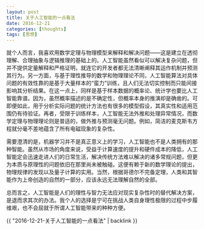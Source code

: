 ```yaml
---
layout: post
title: 关于人工智能的一点看法
date: 2016-12-21
categories: [thoughts]
tags: [思想]
---
```


就个人而言，我喜欢用数学定理与物理模型来解释和解决问题——这是建立在透彻理解、合理抽象与逻辑推理的基础上的。人工智能虽然看似可以解决复杂问题，但并不提供定量解释和严格证明，就连它的开发者都无法清晰阐释其运作机制并预测其行为。另一方面，与基于理性推导的数学和物理理论不同，人工智能算法对具体问题的有效性靠的是基于大量样本的“蛮力”训练，且人们无法切实控制而只能间接影响其分析结果。在这一点上，同样是基于样本数据的概率论、统计学也要比人工智能靠谱。因为，虽然概率描述的是不确定性，但概率本身的推演却是确凿的。可即便如此，用于分析实际问题的统计方法也有很多的模型假设，其真实性和适用范围仍有待验证。再者，受限于训练样本，人工智能无法外推和处理异常情况，而数学定理与物理理论则是普适的，做外推与预测毫无问题。例如，简洁的麦克斯韦方程就分毫不差地蕴含了所有电磁现象的复杂性。

需要澄清的是，机器学习并不是真正意义上的学习，人工智能也不是人类拥有的那种智能。虽然从市场的角度来说，受益于计算速度的提升和硬件成本的降低，人工智能定会迅速走进人们的日常生活，解决传统方法难以解决的诸多常规问题，但更为本质与原理性的问题依旧在那里尚未被触碰。这便有赖于新的数学理论的提出，物理规律的发现以及量子计算的实用。当然，根据哥德尔不完备定理，人类和其智能作为上帝创造的自然的一部分，应该永远无法理解自然的全部。

总而言之，人工智能是人们的理性与智力无法应对现实复杂性时的替代解决方案，是退而求其次的办法。我个人的选择是宁可在挑战人类自身理性极限的过程中步履维艰，也不会屈就于所谓人工智能带来的种种方便。

{{ "2016-12-21-关于人工智能的一点看法" | backlink }}
